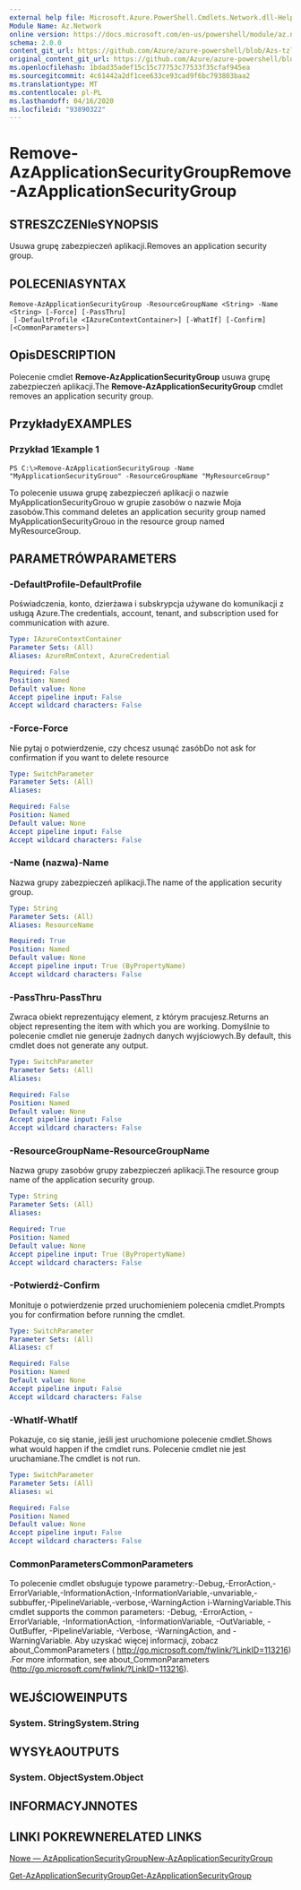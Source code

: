 ```yaml
---
external help file: Microsoft.Azure.PowerShell.Cmdlets.Network.dll-Help.xml
Module Name: Az.Network
online version: https://docs.microsoft.com/en-us/powershell/module/az.network/remove-azapplicationsecuritygroup
schema: 2.0.0
content_git_url: https://github.com/Azure/azure-powershell/blob/Azs-tzl/src/Network/Network/help/Remove-AzApplicationSecurityGroup.md
original_content_git_url: https://github.com/Azure/azure-powershell/blob/Azs-tzl/src/Network/Network/help/Remove-AzApplicationSecurityGroup.md
ms.openlocfilehash: 1bdad35adef15c15c77753c77533f35cfaf945ea
ms.sourcegitcommit: 4c61442a2df1cee633ce93cad9f6bc793803baa2
ms.translationtype: MT
ms.contentlocale: pl-PL
ms.lasthandoff: 04/16/2020
ms.locfileid: "93890322"
---
```

# <span data-ttu-id="3650b-101">Remove-AzApplicationSecurityGroup</span><span class="sxs-lookup"><span data-stu-id="3650b-101">Remove-AzApplicationSecurityGroup</span></span>

## <span data-ttu-id="3650b-102">STRESZCZENIe</span><span class="sxs-lookup"><span data-stu-id="3650b-102">SYNOPSIS</span></span>
<span data-ttu-id="3650b-103">Usuwa grupę zabezpieczeń aplikacji.</span><span class="sxs-lookup"><span data-stu-id="3650b-103">Removes an application security group.</span></span>

## <span data-ttu-id="3650b-104">POLECENIA</span><span class="sxs-lookup"><span data-stu-id="3650b-104">SYNTAX</span></span>

```
Remove-AzApplicationSecurityGroup -ResourceGroupName <String> -Name <String> [-Force] [-PassThru]
 [-DefaultProfile <IAzureContextContainer>] [-WhatIf] [-Confirm] [<CommonParameters>]
```

## <span data-ttu-id="3650b-105">Opis</span><span class="sxs-lookup"><span data-stu-id="3650b-105">DESCRIPTION</span></span>
<span data-ttu-id="3650b-106">Polecenie cmdlet **Remove-AzApplicationSecurityGroup** usuwa grupę zabezpieczeń aplikacji.</span><span class="sxs-lookup"><span data-stu-id="3650b-106">The **Remove-AzApplicationSecurityGroup** cmdlet removes an application security group.</span></span>

## <span data-ttu-id="3650b-107">Przykłady</span><span class="sxs-lookup"><span data-stu-id="3650b-107">EXAMPLES</span></span>

### <span data-ttu-id="3650b-108">Przykład 1</span><span class="sxs-lookup"><span data-stu-id="3650b-108">Example 1</span></span>
```
PS C:\>Remove-AzApplicationSecurityGroup -Name "MyApplicationSecurityGrouo" -ResourceGroupName "MyResourceGroup"
```

<span data-ttu-id="3650b-109">To polecenie usuwa grupę zabezpieczeń aplikacji o nazwie MyApplicationSecurityGrouo w grupie zasobów o nazwie Moja zasobów.</span><span class="sxs-lookup"><span data-stu-id="3650b-109">This command deletes an application security group named MyApplicationSecurityGrouo in the resource group named MyResourceGroup.</span></span>

## <span data-ttu-id="3650b-110">PARAMETRÓW</span><span class="sxs-lookup"><span data-stu-id="3650b-110">PARAMETERS</span></span>

### <span data-ttu-id="3650b-111">-DefaultProfile</span><span class="sxs-lookup"><span data-stu-id="3650b-111">-DefaultProfile</span></span>
<span data-ttu-id="3650b-112">Poświadczenia, konto, dzierżawa i subskrypcja używane do komunikacji z usługą Azure.</span><span class="sxs-lookup"><span data-stu-id="3650b-112">The credentials, account, tenant, and subscription used for communication with azure.</span></span>

```yaml
Type: IAzureContextContainer
Parameter Sets: (All)
Aliases: AzureRmContext, AzureCredential

Required: False
Position: Named
Default value: None
Accept pipeline input: False
Accept wildcard characters: False
```

### <span data-ttu-id="3650b-113">-Force</span><span class="sxs-lookup"><span data-stu-id="3650b-113">-Force</span></span>
<span data-ttu-id="3650b-114">Nie pytaj o potwierdzenie, czy chcesz usunąć zasób</span><span class="sxs-lookup"><span data-stu-id="3650b-114">Do not ask for confirmation if you want to delete resource</span></span>

```yaml
Type: SwitchParameter
Parameter Sets: (All)
Aliases: 

Required: False
Position: Named
Default value: None
Accept pipeline input: False
Accept wildcard characters: False
```

### <span data-ttu-id="3650b-115">-Name (nazwa)</span><span class="sxs-lookup"><span data-stu-id="3650b-115">-Name</span></span>
<span data-ttu-id="3650b-116">Nazwa grupy zabezpieczeń aplikacji.</span><span class="sxs-lookup"><span data-stu-id="3650b-116">The name of the application security group.</span></span>

```yaml
Type: String
Parameter Sets: (All)
Aliases: ResourceName

Required: True
Position: Named
Default value: None
Accept pipeline input: True (ByPropertyName)
Accept wildcard characters: False
```

### <span data-ttu-id="3650b-117">-PassThru</span><span class="sxs-lookup"><span data-stu-id="3650b-117">-PassThru</span></span>
<span data-ttu-id="3650b-118">Zwraca obiekt reprezentujący element, z którym pracujesz.</span><span class="sxs-lookup"><span data-stu-id="3650b-118">Returns an object representing the item with which you are working.</span></span> <span data-ttu-id="3650b-119">Domyślnie to polecenie cmdlet nie generuje żadnych danych wyjściowych.</span><span class="sxs-lookup"><span data-stu-id="3650b-119">By default, this cmdlet does not generate any output.</span></span>

```yaml
Type: SwitchParameter
Parameter Sets: (All)
Aliases: 

Required: False
Position: Named
Default value: None
Accept pipeline input: False
Accept wildcard characters: False
```

### <span data-ttu-id="3650b-120">-ResourceGroupName</span><span class="sxs-lookup"><span data-stu-id="3650b-120">-ResourceGroupName</span></span>
<span data-ttu-id="3650b-121">Nazwa grupy zasobów grupy zabezpieczeń aplikacji.</span><span class="sxs-lookup"><span data-stu-id="3650b-121">The resource group name of the application security group.</span></span>

```yaml
Type: String
Parameter Sets: (All)
Aliases: 

Required: True
Position: Named
Default value: None
Accept pipeline input: True (ByPropertyName)
Accept wildcard characters: False
```

### <span data-ttu-id="3650b-122">-Potwierdź</span><span class="sxs-lookup"><span data-stu-id="3650b-122">-Confirm</span></span>
<span data-ttu-id="3650b-123">Monituje o potwierdzenie przed uruchomieniem polecenia cmdlet.</span><span class="sxs-lookup"><span data-stu-id="3650b-123">Prompts you for confirmation before running the cmdlet.</span></span>

```yaml
Type: SwitchParameter
Parameter Sets: (All)
Aliases: cf

Required: False
Position: Named
Default value: None
Accept pipeline input: False
Accept wildcard characters: False
```

### <span data-ttu-id="3650b-124">-WhatIf</span><span class="sxs-lookup"><span data-stu-id="3650b-124">-WhatIf</span></span>
<span data-ttu-id="3650b-125">Pokazuje, co się stanie, jeśli jest uruchomione polecenie cmdlet.</span><span class="sxs-lookup"><span data-stu-id="3650b-125">Shows what would happen if the cmdlet runs.</span></span>
<span data-ttu-id="3650b-126">Polecenie cmdlet nie jest uruchamiane.</span><span class="sxs-lookup"><span data-stu-id="3650b-126">The cmdlet is not run.</span></span>

```yaml
Type: SwitchParameter
Parameter Sets: (All)
Aliases: wi

Required: False
Position: Named
Default value: None
Accept pipeline input: False
Accept wildcard characters: False
```

### <span data-ttu-id="3650b-127">CommonParameters</span><span class="sxs-lookup"><span data-stu-id="3650b-127">CommonParameters</span></span>
<span data-ttu-id="3650b-128">To polecenie cmdlet obsługuje typowe parametry:-Debug,-ErrorAction,-ErrorVariable,-InformationAction,-InformationVariable,-unvariable,-subbuffer,-PipelineVariable,-verbose,-WarningAction i-WarningVariable.</span><span class="sxs-lookup"><span data-stu-id="3650b-128">This cmdlet supports the common parameters: -Debug, -ErrorAction, -ErrorVariable, -InformationAction, -InformationVariable, -OutVariable, -OutBuffer, -PipelineVariable, -Verbose, -WarningAction, and -WarningVariable.</span></span> <span data-ttu-id="3650b-129">Aby uzyskać więcej informacji, zobacz about_CommonParameters ( http://go.microsoft.com/fwlink/?LinkID=113216) .</span><span class="sxs-lookup"><span data-stu-id="3650b-129">For more information, see about_CommonParameters (http://go.microsoft.com/fwlink/?LinkID=113216).</span></span>

## <span data-ttu-id="3650b-130">WEJŚCIOWE</span><span class="sxs-lookup"><span data-stu-id="3650b-130">INPUTS</span></span>

### <span data-ttu-id="3650b-131">System. String</span><span class="sxs-lookup"><span data-stu-id="3650b-131">System.String</span></span>

## <span data-ttu-id="3650b-132">WYSYŁA</span><span class="sxs-lookup"><span data-stu-id="3650b-132">OUTPUTS</span></span>

### <span data-ttu-id="3650b-133">System. Object</span><span class="sxs-lookup"><span data-stu-id="3650b-133">System.Object</span></span>

## <span data-ttu-id="3650b-134">INFORMACYJN</span><span class="sxs-lookup"><span data-stu-id="3650b-134">NOTES</span></span>

## <span data-ttu-id="3650b-135">LINKI POKREWNE</span><span class="sxs-lookup"><span data-stu-id="3650b-135">RELATED LINKS</span></span>

[<span data-ttu-id="3650b-136">Nowe — AzApplicationSecurityGroup</span><span class="sxs-lookup"><span data-stu-id="3650b-136">New-AzApplicationSecurityGroup</span></span>](./New-AzApplicationSecurityGroup.md)

[<span data-ttu-id="3650b-137">Get-AzApplicationSecurityGroup</span><span class="sxs-lookup"><span data-stu-id="3650b-137">Get-AzApplicationSecurityGroup</span></span>](./Get-AzApplicationSecurityGroup.md)
